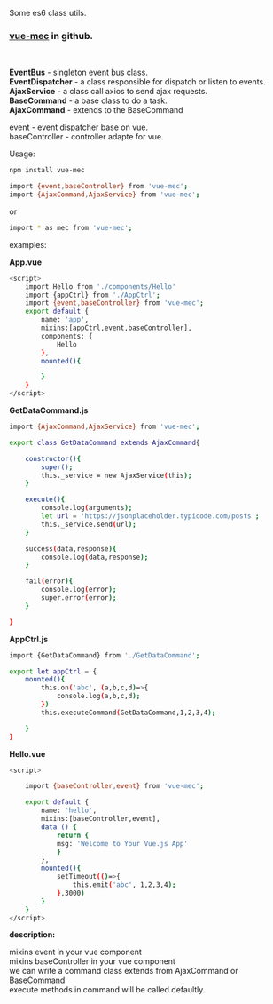 Some es6 class utils.
<br/>
### [vue-mec](https://github.com/ywxgod/learningExamples/tree/master/2017/vue-mec) in github.
<br/>

<b>EventBus</b> - singleton event bus class.
<br/>
<b>EventDispatcher</b> - a class responsible for dispatch or listen to events.
<br/>
<b>AjaxService</b> - a class call axios to send ajax requests.
<br/>
<b>BaseCommand</b> - a base class to do a task.
<br/>
<b>AjaxCommand</b> - extends to the BaseCommand
<br/>

event - event dispatcher base on vue.
<br/>
baseController - controller adapte for vue.
<br/>

Usage:

```bash
npm install vue-mec

import {event,baseController} from 'vue-mec';
import {AjaxCommand,AjaxService} from 'vue-mec';
```

or

```bash
import * as mec from 'vue-mec';
```

examples:

<b>App.vue</b>

```bash
<script>
    import Hello from './components/Hello'
    import {appCtrl} from './AppCtrl';
    import {event,baseController} from 'vue-mec';
    export default {
        name: 'app',
        mixins:[appCtrl,event,baseController],
        components: {
            Hello
        },
        mounted(){

        }
    }
</script>
```

<b>GetDataCommand.js</b>

```bash
import {AjaxCommand,AjaxService} from 'vue-mec';

export class GetDataCommand extends AjaxCommand{

    constructor(){
        super();
        this._service = new AjaxService(this);
    }

    execute(){
        console.log(arguments);
        let url = 'https://jsonplaceholder.typicode.com/posts';
        this._service.send(url);
    }

    success(data,response){
        console.log(data,response);
    }

    fail(error){
        console.log(error);
        super.error(error);
    }

}
```

<b>AppCtrl.js</b>

```bash
import {GetDataCommand} from './GetDataCommand';

export let appCtrl = {
    mounted(){
        this.on('abc', (a,b,c,d)=>{
            console.log(a,b,c,d);
        })
        this.executeCommand(GetDataCommand,1,2,3,4);

    }
}
```

<b>Hello.vue</b>

```bash
<script>

    import {baseController,event} from 'vue-mec';

    export default {
        name: 'hello',
        mixins:[baseController,event],
        data () {
            return {
            msg: 'Welcome to Your Vue.js App'
            }
        },
        mounted(){
            setTimeout(()=>{
                this.emit('abc', 1,2,3,4);
            },3000)
        }
    }
</script>
```

<p>
<b>description:</b>
<p>
mixins event in your vue component<br/>
mixins baseController in your vue component<br/>
we can write a command class extends from AjaxCommand or BaseCommand<br/>
execute methods in command will be called defaultly.